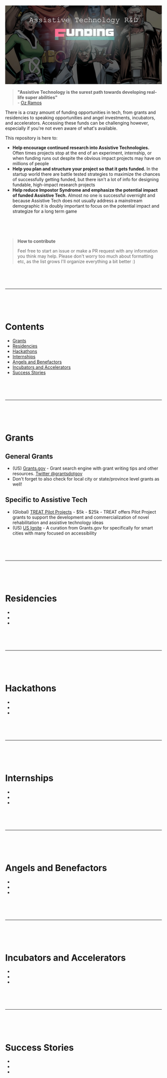 ![](assets/cover.jpg)

> **"Assistive Technology is the surest path towards developing real-life super abilities"**<br>
> \- [Oz Ramos](https://github.com/midiblocks)

There is a crazy amount of funding opportunities in tech, from grants and residencies to speaking opportunities and angel investments, incubators, and accelerators. Accessing these funds can be challenging however, especially if you're not even aware of what's available.

This repository is here to:

- **Help encourage continued research into Assistive Technologies.** Often times projects stop at the end of an experiment, internship, or when funding runs out despite the obvious impact projects may have on millions of people
- **Help you plan and structure your project so that it gets funded.** In the startup world there are battle tested strategies to maximize the chances of successfully getting funded, but there isn't a lot of info for designing fundable, high-impact research projects
- **Help reduce Impostor Syndrome and emphasize the potential impact of funded Assistive Tech.** Almost no one is successful overnight and because Assistive Tech does not usually address a mainstream demographic it is doubly important to focus on the potential impact and strategize for a long term game


<br>
<br>
<br>


> **How to contribute**
>
> Feel free to start an issue or make a PR request with any information you think may help. Please don't worry too much about formatting etc, as the list grows I'll organize everything a bit better :)

<br>
<br>
<br>
<hr>
<br>
<br>
<br>

# Contents

- [Grants](/#grants)
- [Residencies](/#residencies)
- [Hackathons](/#hackathons)
- [Internships](/#internships)
- [Angels and Benefactors](/#angels-and-benefactors)
- [Incubators and Accelerators](/#incubators-and-accelerators)
- [Success Stories](/#success-stories)

<br>
<br>
<br>
<hr>
<br>
<br>
<br>

# Grants

## General Grants

- (US) [Grants.gov](https://www.grants.gov/) - Grant search engine with grant writing tips and other resources. [Twitter @grantsdotgov](https://twitter.com/grantsdotgov)
- Don't forget to also check for local city or state/province level grants as well!

## Specific to Assistive Tech

- (Global) [TREAT Pilot Projects](https://www.treatcenter.org/grant-opportunities/) - $5k - $25k - TREAT offers Pilot Project grants to support the development and commercialization of novel rehabilitation and assistive technology ideas
- (US) [US Ignite](https://www.us-ignite.org/tools/fundings/) - A curation from Grants.gov for specifically for smart cities with many focused on accessibility

<br>
<br>
<br>
<hr>
<br>
<br>
<br>

# Residencies
> 

-
-
-

<br>
<br>
<br>
<hr>
<br>
<br>
<br>

# Hackathons
> 

-
-
-

<br>
<br>
<br>
<hr>
<br>
<br>
<br>

# Internships
> 

-
-
-

<br>
<br>
<br>
<hr>
<br>
<br>
<br>

# Angels and Benefactors
> 

-
-
-

<br>
<br>
<br>
<hr>
<br>
<br>
<br>

# Incubators and Accelerators
> 

-
-
-

<br>
<br>
<br>
<hr>
<br>
<br>
<br>

# Success Stories

-
-
-